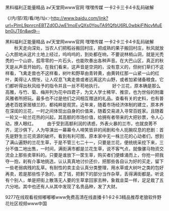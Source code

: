 黑料福利正能量精品
а√天堂网www官网
嘿嘿传媒
一卡2卡三卡4卡乱码破解


《/内/部/观/看/地/址👉http://www.baidu.com/link?url=PImL9pnrcnEBTZd0DJwE1moEyQXs0YpuTA91QfbU6RL0wbkiFlNcvMuEbn0iJT6n&wd》--

黑料福利正能量精品
а√天堂网www官网
嘿嘿传媒
一卡2卡三卡4卡乱码破解
	　　秋天走向深处，当农人们把稻谷搬回村庄，把成熟的果子搬回村庄，秋风就放心大胆地从这片土地上经过，呜呜呜的，到处都在响，不要说林梢山洞，就是光秃秃的一个山峁，孤零零的一片石头，也能吹奏出各种声音。在大巴山区，真正的秋天是从声音开始的。在我们看来，这声音是空洞的，没有意义的，但树们草们不这样看，飞禽走兽也不这样看，树叶和野草由青转黄，由黄转红那一山紧一山的红叶，美得让人惆怅，让人叹息飞禽走兽或者远离这片山野，或者加紧储备粮食。它们都听得出秋风给予的指令并且一丝不苟地执行。
　　好个兰花，原本确是那么高雅，与竹、菊、梅并列为花中四君子，为文人学士稀罕、推崇，也为世俗的附庸风雅者所把玩。最多也不过是他们之间相互赠送的礼品。查看有关的史料，也有普通老百姓家居植兰的，都纯粹是观赏。近年来，随着市场经济体制的建立，原本养在深闺的兰花，一时之间体现出自身的价值来，随着交易进入寻常百姓家。且随着一轮又一轮兰花热的兴起，其高额的市场价值，给拥有者带来的大把钞票，令人心动，撩人眼红。　　　由于受到高额利润的诱惑，外表火暴的兰市，也就良莠不齐，泥沙俱下，人为导演出一幕幕令人啼笑皆非的闹剧和令人扼腕叹息的悲剧：首先是野生兰花资源的破坏。看到有利可图，原本家中无一株兰花的心动者们，想到了满山遍野的兰花生草，于是不管三七二十一，只要是兰花，便统统采挖下来，三分不值二地出售，一时间，满街满市都是兰花生草，说不客气点，就像骡马物资交流会上那些卖草料的。只要是谁放下一筐生草，购买者们便蜂涌而上，你抢一把我夺一抱，刹有介事地挑选，认认真真地讨价还价，把那些各自认为好的买走，留下一些老弱病残的乱草。有耐性的卖主会认真分类整理，用水草或大树叶之类的包好再卖，若是那些性子急的，卖了钱，把剩下的部分当作杂草，丢得满街都是。听说有个别人，单是把街上散落无人要的生草拿回家去种，象栽韭菜一样，足足栽了五六分地。其中也还有人从其中发现了名贵品种，发了大财。





9277在线观看视频嘟嘟嘟www免费高清在线直播卡1卡2卡3精品推荐老狼软件野花社区视频www中国
